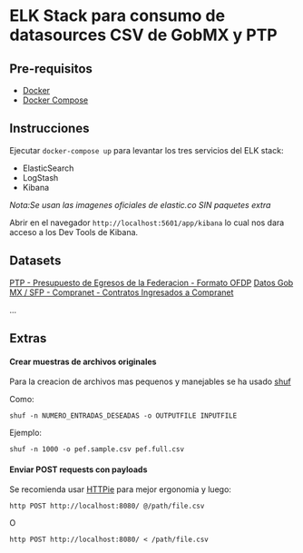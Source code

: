 # ELK Stack para consumo de datasources CSV de GobMX y PTP

## Pre-requisitos
- [Docker](https://docs.docker.com/install/)
- [Docker Compose](https://docs.docker.com/compose/install/)

## Instrucciones

Ejecutar `docker-compose up` para levantar los tres servicios del ELK stack:
- ElasticSearch
- LogStash
- Kibana

*Nota:Se usan las imagenes oficiales de elastic.co SIN paquetes extra*

Abrir en el navegador `http://localhost:5601/app/kibana` lo cual nos dara acceso a los Dev Tools de Kibana.

## Datasets

[PTP - Presupuesto de Egresos de la Federacion - Formato OFDP](./datasets/ptp-pef-ofdp.md)
[Datos Gob MX / SFP - Compranet - Contratos Ingresados a Compranet](./datasets/sfp-compranet-contratos.md)

...

## Extras

#### Crear muestras de archivos originales

Para la creacion de archivos mas pequenos y manejables se ha usado [shuf](https://en.wikipedia.org/wiki/Shuf)

Como:
```
shuf -n NUMERO_ENTRADAS_DESEADAS -o OUTPUTFILE INPUTFILE
```

Ejemplo:
```
shuf -n 1000 -o pef.sample.csv pef.full.csv
```

#### Enviar POST requests con payloads

Se recomienda usar [HTTPie](https://httpie.org/) para mejor ergonomia y luego:
```
http POST http://localhost:8080/ @/path/file.csv
```
O
```
http POST http://localhost:8080/ < /path/file.csv
```
